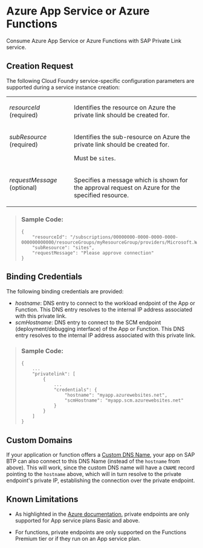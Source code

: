 <!-- loiod5f96f99a9034ce290cf4384b4166255 -->

# Azure App Service or Azure Functions

Consume Azure App Service or Azure Functions with SAP Private Link service.



<a name="loiod5f96f99a9034ce290cf4384b4166255__section_rnt_nwl_t5b"/>

## Creation Request

The following Cloud Foundry service-specific configuration parameters are supported during a service instance creation:


<table>
<tr>
<td valign="top">

*resourceId* \(required\)



</td>
<td valign="top">

Identifies the resource on Azure the private link should be created for.



</td>
</tr>
<tr>
<td valign="top">

*subResource* \(required\)



</td>
<td valign="top">

Identifies the sub-resource on Azure the private link should be created for.

Must be `sites`.



</td>
</tr>
<tr>
<td valign="top">

*requestMessage* \(optional\)



</td>
<td valign="top">

Specifies a message which is shown for the approval request on Azure for the specified resource.



</td>
</tr>
</table>

> ### Sample Code:  
> ```
> {
>     "resourceId": "/subscriptions/00000000-0000-0000-0000-000000000000/resourceGroups/myResourceGroup/providers/Microsoft.Web/sites/myApp",
>     "subResource": "sites",
>     "requestMessage": "Please approve connection"
> }
> ```



<a name="loiod5f96f99a9034ce290cf4384b4166255__section_crr_gxl_t5b"/>

## Binding Credentials

The following binding credentials are provided:

-   *hostname*: DNS entry to connect to the workload endpoint of the App or Function. This DNS entry resolves to the internal IP address associated with this private link.
-   *scmHostname*: DNS entry to connect to the SCM endpoint \(deployment/debugging interface\) of the App or Function. This DNS entry resolves to the internal IP address associated with this private link.

> ### Sample Code:  
> ```
> {
>     ...
>     "privatelink": [
>         {
>             ...
>             "credentials": {
>                 "hostname": "myapp.azurewebsites.net",
>                 "scmHostname": "myapp.scm.azurewebsites.net"
>             }
>         }
>     ]
> }
> ```



<a name="loiod5f96f99a9034ce290cf4384b4166255__section_z2g_nlp_55b"/>

## Custom Domains

If your application or function offers a [Custom DNS Name](https://docs.microsoft.com/en-us/azure/app-service/app-service-web-tutorial-custom-domain?tabs=a%2Cazurecli), your app on SAP BTP can also connect to this DNS Name \(instead of the `hostname` from above\). This will work, since the custom DNS name will have a `CNAME` record pointing to the `hostname` above, which will in turn resolve to the private endpoint's private IP, establishing the connection over the private endpoint.



<a name="loiod5f96f99a9034ce290cf4384b4166255__section_qsb_rxl_t5b"/>

## Known Limitations

-   As highlighted in the [Azure documentation](https://docs.microsoft.com/en-us/azure/app-service/networking/private-endpoint), private endpoints are only supported for App service plans Basic and above.

-   For functions, private endpoints are only supported on the Functions Premium tier or if they run on an App service plan.


